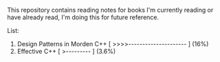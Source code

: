 This repository contains reading notes for books I'm currently reading or have already read, I'm doing this for future reference.

List:

1. Design Patterns in Morden C++ [ >>>>--------------------- ] (16%)
2. Effective C++ [ >--------- ] (3.6%)
